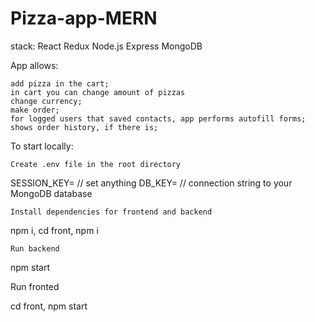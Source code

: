 # Pizza-app-MERN

stack: React Redux Node.js Express MongoDB 

App allows:

    add pizza in the cart;
    in cart you can change amount of pizzas
    change currency;
    make order;
    for logged users that saved contacts, app performs autofill forms;
    shows order history, if there is;


To start locally:

    Create .env file in the root directory

SESSION_KEY= // set anything
DB_KEY= // connection string to your MongoDB database

    Install dependencies for frontend and backend

npm i, cd front, npm i

    Run backend

npm start

   Run fronted

cd front, npm start
